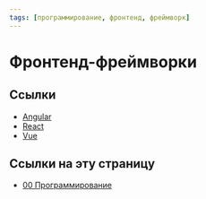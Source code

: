 ```yaml
---
tags: [программирование, фронтенд, фреймворк]
---
```

# Фронтенд-фреймворки

## Ссылки

* [Angular](Angular.md)
* [React](React.md)
* [Vue](Vue.md)

## Ссылки на эту страницу

* [00 Программирование](00%20%D0%9F%D1%80%D0%BE%D0%B3%D1%80%D0%B0%D0%BC%D0%BC%D0%B8%D1%80%D0%BE%D0%B2%D0%B0%D0%BD%D0%B8%D0%B5.md)